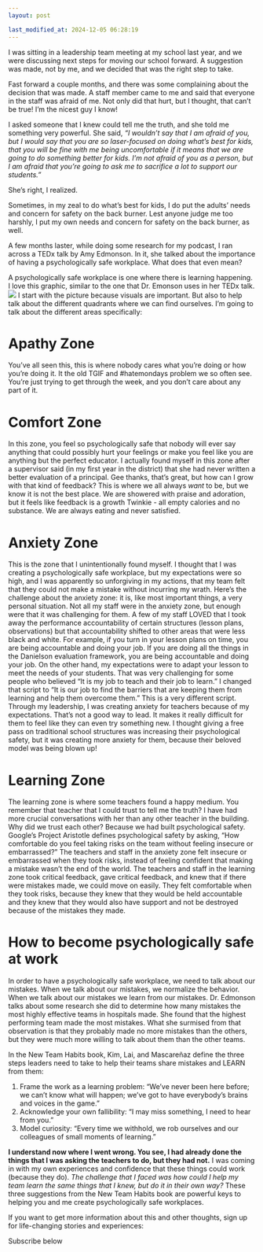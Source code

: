 ```yaml
---
layout: post

last_modified_at: 2024-12-05 06:28:19
---
```

I was sitting in a leadership team meeting at my school last year, and we were discussing next steps for moving our school forward. A suggestion was made, not by me, and we decided that was the right step to take.

Fast forward a couple months, and there was some complaining about the decision that was made. A staff member came to me and said that everyone in the staff was afraid of me. Not only did that hurt, but I thought, that can’t be true! I’m the nicest guy I know!

I asked someone that I knew could tell me the truth, and she told me something very powerful. She said, _“I wouldn’t say that I am afraid of you, but I would say that you are so laser-focused on doing what’s best for kids, that you will be fine with me being uncomfortable if it means that we are going to do something better for kids. I’m not afraid of you as a person, but I am afraid that you’re going to ask me to sacrifice a lot to support our students.”_

She’s right, I realized.

Sometimes, in my zeal to do what’s best for kids, I do put the adults’ needs and concern for safety on the back burner. Lest anyone judge me too harshly, I put my own needs and concern for safety on the back burner, as well.

A few months laster, while doing some research for my podcast, I ran across a TEDx talk by Amy Edmonson. In it, she talked about the importance of having a psychologically safe workplace. What does that even mean?

A psychologically safe workplace is one where there is learning happening. I love this graphic, similar to the one that Dr. Emonson uses in her TEDx talk. ![](https://dellacorte.me/static/imgs/relationships/psychological-safety.png) I start with the picture because visuals are important. But also to help talk about the different quadrants where we can find ourselves. I’m going to talk about the different areas specifically:

Apathy Zone
===========

You’ve all seen this, this is where nobody cares what you’re doing or how you’re doing it. It the old TGIF and #hatemondays problem we so often see. You’re just trying to get through the week, and you don’t care about any part of it.

Comfort Zone
============

In this zone, you feel so psychologically safe that nobody will ever say anything that could possibly hurt your feelings or make you feel like you are anything but the perfect educator. I actually found myself in this zone after a supervisor said (in my first year in the district) that she had never written a better evaluation of a principal. Gee thanks, that’s great, but how can I grow with that kind of feedback? This is where we all always _want_ to be, but we know it is not the best place. We are showered with praise and adoration, but it feels like feedback is a growth Twinkie - all empty calories and no substance. We are always eating and never satisfied.

Anxiety Zone
============

This is the zone that I unintentionally found myself. I thought that I was creating a psychologically safe workplace, but my expectations were so high, and I was apparently so unforgiving in my actions, that my team felt that they could not make a mistake without incurring my wrath. Here’s the challenge about the anxiety zone: it is, like most important things, a very personal situation. Not all my staff were in the anxiety zone, but enough were that it was challenging for them. A few of my staff LOVED that I took away the performance accountability of certain structures (lesson plans, observations) but that accountability shifted to other areas that were less black and white. For example, if you turn in your lesson plans on time, you are being accountable and doing your job. If you are doing all the things in the Danielson evaluation framework, you are being accountable and doing your job. On the other hand, my expectations were to adapt your lesson to meet the needs of your students. That was very challenging for some people who believed “It is my job to teach and their job to learn.” I changed that script to “It is our job to find the barriers that are keeping them from learning and help them overcome them.” This is a very different script. Through my leadership, I was creating anxiety for teachers because of my expectations. That’s not a good way to lead. It makes it really difficult for them to feel like they can even try something new. I thought giving a free pass on traditional school structures was increasing their psychological safety, but it was creating more anxiety for them, because their beloved model was being blown up!

Learning Zone
=============

The learning zone is where some teachers found a happy medium. You remember that teacher that I could trust to tell me the truth? I have had more crucial conversations with her than any other teacher in the building. Why did we trust each other? Because we had built psychological safety. Google’s Project Aristotle defines psychological safety by asking, “How comfortable do you feel taking risks on the team without feeling insecure or embarrassed?” The teachers and staff in the anxiety zone felt insecure or embarrassed when they took risks, instead of feeling confident that making a mistake wasn’t the end of the world. The teachers and staff in the learning zone took critical feedback, gave critical feedback, and knew that if there were mistakes made, we could move on easily. They felt comfortable when they took risks, because they knew that they would be held accountable and they knew that they would also have support and not be destroyed because of the mistakes they made.

How to become psychologically safe at work
==========================================

In order to have a psychologically safe workplace, we need to talk about our mistakes. When we talk about our mistakes, we normalize the behavior. When we talk about our mistakes we learn from our mistakes. Dr. Edmonson talks about some research she did to determine how many mistakes the most highly effective teams in hospitals made. She found that the highest performing team made the most mistakes. What she surmised from that observation is that they probably made no more mistakes than the others, but they were much more willing to talk about them than the other teams.

In the New Team Habits book, Kim, Lai, and Mascareñaz define the three steps leaders need to take to help their teams share mistakes and LEARN from them:

1.  Frame the work as a learning problem: “We’ve never been here before; we can’t know what will happen; we’ve got to have everybody’s brains and voices in the game.”
2.  Acknowledge your own fallibility: “I may miss something, I need to hear from you.”
3.  Model curiosity: “Every time we withhold, we rob ourselves and our colleagues of small moments of learning.”

**I understand now where I went wrong. You see, I had already done the things that I was asking the teachers to do, but they had not.** I was coming in with my own experiences and confidence that these things could work (because they do). _The challenge that I faced was how could I help my team learn the same things that I knew, but do it in their own way?_ These three suggestions from the New Team Habits book are powerful keys to helping you and me create psychologically safe workplaces.

If you want to get more information about this and other thoughts, sign up for life-changing stories and experiences:

Subscribe below
